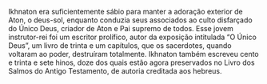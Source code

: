 ﻿Ikhnaton era suficientemente sábio para manter a adoração exterior de Aton, o deus-sol, enquanto conduzia seus associados ao culto disfarçado do Único Deus, criador de Aton e Pai supremo de todos. Esse jovem instrutor-rei foi um escritor prolífico, autor da exposição intitulada “O Único Deus”, um livro de trinta e um capítulos, que os sacerdotes, quando voltaram ao poder, destruíram totalmente. Ikhnaton também escreveu cento e trinta e sete hinos, doze dos quais estão agora preservados no Livro dos Salmos do Antigo Testamento, de autoria creditada aos hebreus.